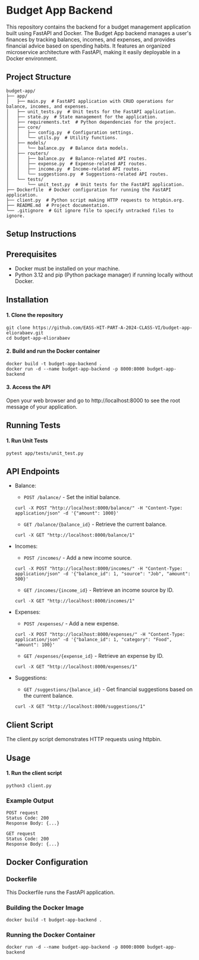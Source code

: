 # Budget App Backend
This repository contains the backend for a budget management application built using FastAPI and Docker.
The Budget App backend manages a user's finances by tracking balances, incomes, and expenses, and provides financial advice based on spending habits.
It features an organized microservice architecture with FastAPI, making it easily deployable in a Docker environment.

## Project Structure
```
budget-app/
├── app/
│   ├── main.py  # FastAPI application with CRUD operations for balance, incomes, and expenses.
│   ├── unit_tests.py  # Unit tests for the FastAPI application.
│   ├── state.py  # State management for the application.
│   ├── requirements.txt  # Python dependencies for the project.
│   ├── core/
│   │   ├── config.py  # Configuration settings.
│   │   └── utils.py  # Utility functions.
│   ├── models/
│   │   └── balance.py  # Balance data models.
│   ├── routers/
│   │   ├── balance.py  # Balance-related API routes.
│   │   ├── expense.py  # Expense-related API routes.
│   │   ├── income.py  # Income-related API routes.
│   │   └── suggestions.py  # Suggestions-related API routes.
│   └── tests/
│       └── unit_test.py  # Unit tests for the FastAPI application.
├── Dockerfile  # Docker configuration for running the FastAPI application.
├── client.py  # Python script making HTTP requests to httpbin.org.
├── README.md  # Project documentation.
└── .gitignore  # Git ignore file to specify untracked files to ignore.
```

## Setup Instructions
## Prerequisites
* Docker must be installed on your machine.
* Python 3.12 and pip (Python package manager) if running locally without Docker.

## Installation
#### 1. Clone the repository
```
git clone https://github.com/EASS-HIT-PART-A-2024-CLASS-VI/budget-app-eliorabaev.git 
cd budget-app-eliorabaev
```
#### 2. Build and run the Docker container
```
docker build -t budget-app-backend .
docker run -d --name budget-app-backend -p 8000:8000 budget-app-backend
```
#### 3. Access the API
Open your web browser and go to http://localhost:8000 to see the root message of your application.

## Running Tests
#### 1. Run Unit Tests
```
pytest app/tests/unit_test.py
```
## API Endpoints
* Balance:
    * `POST /balance/` - Set the initial balance.
    ```
    curl -X POST "http://localhost:8000/balance/" -H "Content-Type: application/json" -d '{"amount": 1000}'
    ```
    * `GET /balance/{balance_id}` - Retrieve the current balance.
    ```
    curl -X GET "http://localhost:8000/balance/1"
    ```

* Incomes:
    * `POST /incomes/` - Add a new income source.
    ```
    curl -X POST "http://localhost:8000/incomes/" -H "Content-Type: application/json" -d '{"balance_id": 1, "source": "Job", "amount": 500}'
    ```
    * `GET /incomes/{income_id}` - Retrieve an income source by ID.
    ```
    curl -X GET "http://localhost:8000/incomes/1"
    ```

* Expenses:
    * `POST /expenses/` - Add a new expense.
    ```
    curl -X POST "http://localhost:8000/expenses/" -H "Content-Type: application/json" -d '{"balance_id": 1, "category": "Food", "amount": 100}'
    ```
    * `GET /expenses/{expense_id}` - Retrieve an expense by ID.
    ```
    curl -X GET "http://localhost:8000/expenses/1"
    ```

* Suggestions:
    * `GET /suggestions/{balance_id}` - Get financial suggestions based on the current balance.
    ```
    curl -X GET "http://localhost:8000/suggestions/1"
    ```

## Client Script
The client.py script demonstrates HTTP requests using httpbin.

## Usage
#### 1. Run the client script
```
python3 client.py
```
### Example Output
```
POST request
Status Code: 200
Response Body: {...}

GET request
Status Code: 200
Response Body: {...}
```
## Docker Configuration
### Dockerfile
This Dockerfile runs the FastAPI application.

### Building the Docker Image
```
docker build -t budget-app-backend .
```
### Running the Docker Container
```
docker run -d --name budget-app-backend -p 8000:8000 budget-app-backend
```
